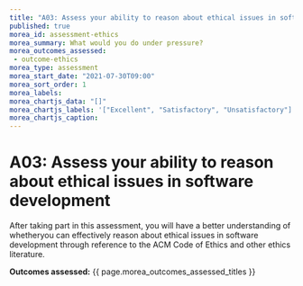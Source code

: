 ```yaml
---
title: "A03: Assess your ability to reason about ethical issues in software development"
published: true
morea_id: assessment-ethics
morea_summary: What would you do under pressure?
morea_outcomes_assessed:
 - outcome-ethics
morea_type: assessment
morea_start_date: "2021-07-30T09:00"
morea_sort_order: 1
morea_labels:
morea_chartjs_data: "[]"
morea_chartjs_labels: '["Excellent", "Satisfactory", "Unsatisfactory"]'
morea_chartjs_caption:
---
```


# A03: Assess your ability to reason about ethical issues in software development

After taking part in this assessment, you will have a better understanding of whetheryou can effectively reason about ethical issues in software development through reference to the ACM Code of Ethics and other ethics literature.

**Outcomes assessed:** {{ page.morea_outcomes_assessed_titles }}
